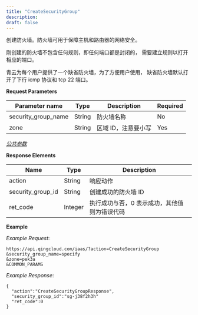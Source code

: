 ```yaml
---
title: "CreateSecurityGroup"
description: 
draft: false
---
```




创建防火墙。防火墙可用于保障主机和路由器的网络安全。

刚创建的防火墙不包含任何规则，即任何端口都是封闭的， 需要建立规则以打开相应的端口。

青云为每个用户提供了一个缺省防火墙，为了方便用户使用， 缺省防火墙默认打开了下行 icmp 协议和 tcp 22 端口。

**Request Parameters**

| Parameter name | Type | Description | Required |
| --- | --- | --- | --- |
| security_group_name | String | 防火墙名称 | No |
| zone | String | 区域 ID，注意要小写 | Yes |

[_公共参数_](../../../parameters/)

**Response Elements**

| Name | Type | Description |
| --- | --- | --- |
| action | String | 响应动作 |
| security_group_id | String | 创建成功的防火墙 ID |
| ret_code | Integer | 执行成功与否，0 表示成功，其他值则为错误代码 |

**Example**

_Example Request_:

```
https://api.qingcloud.com/iaas/?action=CreateSecurityGroup
&security_group_name=specify
&zone=pek3a
&COMMON_PARAMS
```

_Example Response_:

```
{
  "action":"CreateSecurityGroupResponse",
  "security_group_id":"sg-j38f2h3h"
  "ret_code":0
}
```
